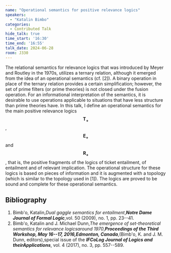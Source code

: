 ```yaml
---
name: "Operational semantics for positive relevance logics"
speakers:
  - "Katalin Bimbo"
categories:
  - Contributed Talk
hide_talk: true
time_start: '16:30'
time_end: '16:55'
talk_date: 2024-06-28
room: J330
---
```





The relational semantics for relevance logics that was introduced by Meyer 
and Routley in the 1970s, utilizes a ternary relation, although it emerged 
from the idea of an operational semantics (cf. [2]).  A binary operation 
in place of the ternary relation provides a certain simplification; however, 
the set of prime filters (or prime theories) is not closed under the fusion 
operation.  For an informational interpretation of the semantics, it is 
desirable to use operations applicable to situations that have less structure
than prime theories have.  In this talk, I define an operational semantics 
for the main positive relevance logics $$\mathbf{T_+}$$, $$\mathbf{E_+}$$ and 
$$\mathbf{R_+}$$, that is, the positive fragments of the logics of ticket 
entailment, of entailment and of relevant implication.  The operational 
structure for these logics is based on pieces of information and it is 
augmented with a topology (which is similar to the topology used in [1]). 
The logics are proved to be sound and complete for these operational 
semantics.

## Bibliography


1. Bimb'o, Katalin,_Dual gaggle semantics for entailment_,**_Notre Dame Journal of Formal Logic_**,vol. 50 (2009), no. 1, pp. 23--41.
2. Bimb'o, Katalin and J. Michael Dunn,_The emergence of set-theoretical semantics for relevance logicsaround 1970_,**_Proceedings of the Third Workshop, May 16--17, 2016,Edmonton, Canada_**,(Bimb\'o, K. and J. M. Dunn, editors),special issue of the **_IFCoLog Journal of Logics and theirApplications_**, vol. 4 (2017), no. 3, pp. 557--589.






